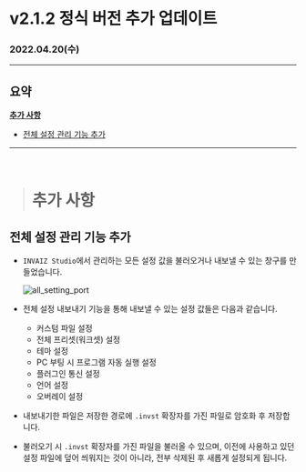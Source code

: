 # v2.1.2 정식 버전 추가 업데이트

### 2022.04.20(수)

---

## 요약

**[추가 사항](#추가-사항)**

- [전체 설정 관리 기능 추가](#전체-설정-관리-기능-추가)

---

<br />

> # 추가 사항

## 전체 설정 관리 기능 추가

- `INVAIZ Studio`에서 관리하는 모든 설정 값을 불러오거나 내보낼 수 있는 창구를 만들었습니다.

  ![all_setting_port](../assets/v2.1.2/all_setting_port.gif)

- 전체 설정 내보내기 기능을 통해 내보낼 수 있는 설정 값들은 다음과 같습니다.
  - 커스텀 파일 설정
  - 전체 프리셋(워크셋) 설정
  - 테마 설정
  - PC 부팅 시 프로그램 자동 실행 설정
  - 플러그인 통신 설정
  - 언어 설정
  - 오버레이 설정
- 내보내기한 파일은 저장한 경로에 `.invst` 확장자를 가진 파일로 암호화 후 저장합니다.
- 불러오기 시 `.invst` 확장자를 가진 파일을 불러올 수 있으며, 이전에 사용하고 있던 설정 파일에 덮어 씌워지는 것이 아니라, 전부 삭제된 후 새롭게 설정되게 됩니다.
